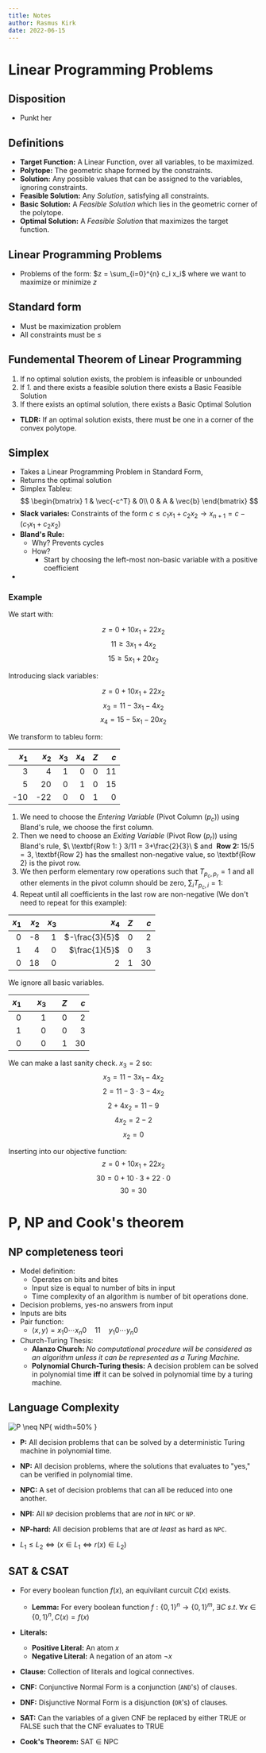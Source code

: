 ```yaml
---
title: Notes
author: Rasmus Kirk
date: 2022-06-15
---
```

# Linear Programming Problems
## Disposition
- Punkt her

## Definitions
- **Target Function:** A Linear Function, over all variables, to be maximized.
- **Polytope:** The geometric shape formed by the constraints.
- **Solution:** Any possible values that can be assigned to the variables, ignoring constraints.
- **Feasible Solution:** Any _Solution_, satisfying all constraints.
- **Basic Solution:** A _Feasible Solution_ which lies in the geometric corner of the polytope.
- **Optimal Solution:** A _Feasible Solution_ that maximizes the target function.

## Linear Programming Problems
- Problems of the form: $z = \sum_{i=0}^{n} c_i x_i$ where we want to maximize or minimize $z$

## Standard form
- Must be maximization problem
- All constraints must be $\leq$

## Fundemental Theorem of Linear Programming
1. If no optimal solution exists, the problem is infeasible or unbounded
2. If _1._ and there exists a feasible solution there exists a Basic Feasible Solution
3. If there exists an optimal solution, there exists a Basic Optimal Solution
- **TLDR:** If an optimal solution exists, there must be one in a corner of the convex polytope.

## Simplex
- Takes a Linear Programming Problem in Standard Form,
- Returns the optimal solution
- Simplex Tableu:
	$$
		\begin{bmatrix}
		1 & \vec{-c^T} & 0\\
		0 & A & \vec{b}
		\end{bmatrix}
	$$
- **Slack variales:** Constraints of the form $c \leq c_1 x_1 + c_2 x_2 \rightarrow x_{n+1} = c - (c_1 x_1 + c_2 x_2)$
- **Bland's Rule:**
	- Why? Prevents cycles
	- How?
		- Start by choosing the left-most non-basic variable with a positive coefficient
- 

### Example
We start with:

$$z  = 0 + 10 x_1 + 22 x_2$$
$$11 \geq 3 x_1 + 4  x_2$$
$$15 \geq 5 x_1 + 20 x_2$$

Introducing slack variables:

$$z = 0 + 10x_1 + 22x_2$$
$$x_3 = 11 - 3x_1 - 4x_2$$
$$x_4 = 15 - 5x_1 - 20x_2$$

We transform to tableu form:

|$x_1$|$x_2$|$x_3$|$x_4$|$Z$|$c$|
|----:|----:|----:|----:|--:|--:|
|    3|    4|    1|    0|  0| 11|
|    5|   20|    0|    1|  0| 15|
|  -10|  -22|    0|    0|  1|  0|

1. We need to choose the _Entering Variable_ (Pivot Column ($p_c$)) using Bland's rule, we choose the first column.
2. Then we need to choose an _Exiting Variable_ (Pivot Row ($p_r$)) using Bland's rule, $\ \textbf{Row 1: } 3/11 = 3+\frac{2}{3}\ $ and $\ \textbf{Row 2: } 15/5 = 3$, \textbf{Row 2} has the smallest non-negative value, so \textbf{Row 2} is the pivot row.
3. We then perform elementary row operations such that $T_{p_c,p_r} = 1$ and all other elements in the pivot column should be zero, $\sum_i T_{p_c, i} = 1$:
4. Repeat until all coefficients in the last row are non-negative (We don't need to repeat for this example):

|$x_1$|$x_2$|$x_3$|$x_4$         |$Z$|$c$|
|----:|----:|----:|-------------:|--:|--:|
|    0|   -8|    1|$-\frac{3}{5}$|  0|  2|
|    1|    4|    0| $\frac{1}{5}$|  0|  3|
|    0|   18|    0|             2|  1| 30|

We ignore all basic variables.

|$x_1$|     |$x_3$|     |$Z$|$c$|
|----:|----:|----:|----:|--:|--:|
|    0|     |    1|     |  0|  2|
|    1|     |    0|     |  0|  3|
|    0|     |    0|     |  1| 30|

We can make a last sanity check. $x_3 = 2$ so:
$$x_3 = 11 - 3x_1 - 4x_2$$
$$2 = 11 - 3 \cdot 3 - 4x_2$$
$$2 + 4x_2 = 11 - 9$$
$$4x_2 = 2 - 2$$
$$x_2 = 0$$

Inserting into our objective function:
$$z = 0 + 10x_1 + 22x_2$$
$$30 = 0 + 10 \cdot 3 + 22 \cdot 0$$
$$30 = 30$$

# P, NP and Cook's theorem
## NP completeness teori
- Model definition:
	- Operates on bits and bites
	- Input size is equal to number of bits in input
	- Time complexity of an algorithm is number of bit operations done.
- Decision problems, yes-no answers from input
- Inputs are bits
- Pair function:
	- $\langle x,y \rangle = x_1 0 \cdots x_n 0 \quad 11 \quad y_1 0 \cdots y_n 0$
- Church-Turing Thesis:
	- **Alanzo Church:** _No computational procedure will be considered as an algorithm unless it can be represented as a Turing Machine._
	- **Polynomial Church-Turing thesis:** A decision problem can be solved in polynomial time **iff** it can be solved in polynomial time by a turing machine.

## Language Complexity
![$P \neq NP$](p!=np.png){ width=50% }

- **P:** All decision problems that can be solved by a deterministic Turing machine in polynomial time.
- **NP:** All decision problems, where the solutions that evaluates to "yes," can be verified in polynomial time.
- **NPC:** A set of decision problems that can all be reduced into one another.
- **NPI:** All `NP` decision problems that are _not_ in `NPC` or `NP`.
- **NP-hard:** All decision problems that are _at least_ as hard as `NPC`.

- $L_1 \leq L_2 \Leftrightarrow (x \in L_1 \Leftrightarrow r(x) \in L_2)$

## SAT & CSAT
- For every boolean function $f(x)$, an equivilant curcuit $C(x)$ exists.
	- **Lemma:** For every boolean function $f : \{0,1\}^n \rightarrow \{0,1\}^m, \;  \exists C \; s.t. \; \forall x \in \{0,1\}^n , C(x) = f(x)$

- **Literals:** 
	- **Positive Literal:** An atom $x$
	- **Negative Literal:** A negation of an atom $\neg x$
- **Clause:** Collection of literals and logical connectives.
- **CNF:** Conjunctive Normal Form is a conjunction (`AND`'s) of clauses.
- **DNF:** Disjunctive Normal Form is a disjunction (`OR`'s) of clauses.
- **SAT:** Can the variables of a given CNF be replaced by either TRUE or FALSE such that the CNF evaluates to TRUE
- **Cook's Theorem:** SAT $\in$ NPC

